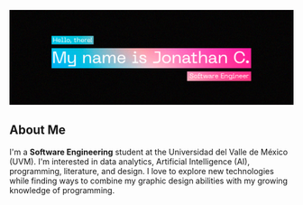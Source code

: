 ![header banner](https://github.com/jonathancazares/jonathancazares/blob/main/banner.png)

## About Me
I'm a **Software Engineering** student at the Universidad del Valle de México (UVM). I'm interested in data analytics, Artificial Intelligence (AI), programming, literature, and design. I love to explore new technologies while finding ways to combine my graphic design abilities with my growing knowledge of programming.
